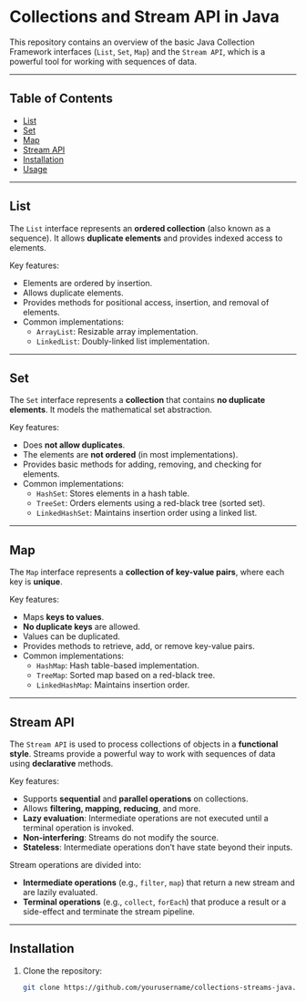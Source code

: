 # Collections and Stream API in Java

This repository contains an overview of the basic Java Collection Framework interfaces (`List`, `Set`, `Map`) and the `Stream API`, which is a powerful tool for working with sequences of data.

---

## Table of Contents

- [List](#list)
- [Set](#set)
- [Map](#map)
- [Stream API](#stream-api)
- [Installation](#installation)
- [Usage](#usage)

---

## List

The `List` interface represents an **ordered collection** (also known as a sequence). It allows **duplicate elements** and provides indexed access to elements.

Key features:
- Elements are ordered by insertion.
- Allows duplicate elements.
- Provides methods for positional access, insertion, and removal of elements.
- Common implementations:
  - `ArrayList`: Resizable array implementation.
  - `LinkedList`: Doubly-linked list implementation.

---

## Set

The `Set` interface represents a **collection** that contains **no duplicate elements**. It models the mathematical set abstraction.

Key features:
- Does **not allow duplicates**.
- The elements are **not ordered** (in most implementations).
- Provides basic methods for adding, removing, and checking for elements.
- Common implementations:
  - `HashSet`: Stores elements in a hash table.
  - `TreeSet`: Orders elements using a red-black tree (sorted set).
  - `LinkedHashSet`: Maintains insertion order using a linked list.

---

## Map

The `Map` interface represents a **collection of key-value pairs**, where each key is **unique**.

Key features:
- Maps **keys to values**.
- **No duplicate keys** are allowed.
- Values can be duplicated.
- Provides methods to retrieve, add, or remove key-value pairs.
- Common implementations:
  - `HashMap`: Hash table-based implementation.
  - `TreeMap`: Sorted map based on a red-black tree.
  - `LinkedHashMap`: Maintains insertion order.

---

## Stream API

The `Stream API` is used to process collections of objects in a **functional style**. Streams provide a powerful way to work with sequences of data using **declarative** methods.

Key features:
- Supports **sequential** and **parallel operations** on collections.
- Allows **filtering, mapping, reducing**, and more.
- **Lazy evaluation**: Intermediate operations are not executed until a terminal operation is invoked.
- **Non-interfering**: Streams do not modify the source.
- **Stateless**: Intermediate operations don’t have state beyond their inputs.

Stream operations are divided into:
- **Intermediate operations** (e.g., `filter`, `map`) that return a new stream and are lazily evaluated.
- **Terminal operations** (e.g., `collect`, `forEach`) that produce a result or a side-effect and terminate the stream pipeline.

---

## Installation

1. Clone the repository:
   ```bash
   git clone https://github.com/yourusername/collections-streams-java.git
